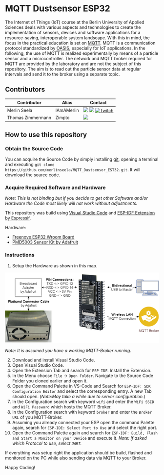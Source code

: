 # MQTT Dustsensor ESP32

The Internet of Things (IoT) course at the Berlin University of Applied Sciences deals with various aspects and technologies to create the implementation of sensors, devices and software applications for a resource-saving, interoperable system landscape. With this in mind, the focus in the practical education is set on [MQTT](https://mqtt.org/). MQTT is a communication protocol standardized by [OASIS](https://groups.oasis-open.org/home), especially for IoT applications. In the following, the use of MQTT is realized experimentally by means of a particle sensor and a microcontroller. The network and MQTT broker required for MQTT are provided by the laboratory and are not the subject of this repository. The aim is to read out the particle sensor data at regular intervals and send it to the broker using a separate topic.

## Contributors

| Contributor  | Alias      | Contact                                                                                                                                                                                                                                                                                                                                                                                                                  |
| ------------ | ---------- | ------------------------------------------------------------------------------------------------------------------------------------------------------------------------------------------------------------------------------------------------------------------------------------------------------------------------------------------------------------------------------------------------------------------------ |
| Merlin Seela | IAmAMerlin | [![](https://img.shields.io/badge/GitHub-181717?style=for-the-badge&logo=github&color=181717)](https://github.com/merlinseela) [![](https://img.shields.io/badge/LinkedIn-0077B5?style=for-the-badge&logo=linkedin&logoColor=white)](https://www.linkedin.com/in/merlinseela/) [![Twitch](https://img.shields.io/badge/Twitch-a970ff?style=for-the-badge&logo=Twitch&logoColor=white)](https://www.twitch.tv/iamamerlin) |
| Thomas Zimmermann | Zimpto | [![](https://img.shields.io/badge/GitHub-181717?style=for-the-badge&logo=github&color=181717)](https://github.com/Zimpto) |

## How to use this repository

### Obtain the Source Code

You can acquire the Source Code by simply installing [git](https://git-scm.com/), opening a terminal and executing `git clone https://github.com/merlinseela/MQTT_Dustsensor_EST32.git`. It will download the source code.

### Acquire Required Software and Hardware
_Note: This is not binding but if you decide to get other Software and/or Hardware the Code most likely will not work without adjustments._

This repository was build using [Visual Studio Code](https://code.visualstudio.com/) and [ESP-IDF Extension by Espressif](https://docs.espressif.com/projects/esp-idf/en/v4.2.3/esp32/get-started/vscode-setup.html).

Hardware:

- [Freenove ESP32 Wroom Board](https://github.com/Freenove/Freenove_ESP32_WROOM_Board)
- [PMD5003 Sensor Kit by Adafruit](https://www.adafruit.com/product/3686)

### Instructions

1. Setup the Hardware as shown in this map. 

![Hardware-Schema](MQTT_PMS.drawio.png)

_Note: It is assumed you have a working MQTT-Broker running._

2. Download and install Visual Studio Code.
3. Open Visual Studio Code. 
4. Open the Extension Tab and search for `ESP-IDF`. Install the Extension.
5. In the Menu choose `File` -> `Open Folder`. Navigate to the Source Code Folder you cloned earlier and open it.
6. Open the Command Palette in VS-Code and Search for `ESP-IDF: SDK Configuration Editor` and select the corresponding entry. A new Tab should open. (_Note:May take a while due to server configuration._)
7. In the Configuration search with keyword `wifi` and enter the `WiFi SSID` and `WiFi Password` which hosts the MQTT Broker.
8. In the Configuration search with keyword `broker` and enter the `Broker URL` of you MQTT-Broker.
9. Assuming you already connected your ESP open the command Palette again, search for `ESP-IDE: Select Port to Use` and select the right port.
10. Open the Command Palette again and search for `ESP-IDF: Build, Flash and Start a Monitor on your Device` and execute it. _Note: If asked which Protocol to use, select `UART`._

If everything was setup right the application should be build, flashed and monitored on the PC while also sending data via MQTT to your Broker.

Happy Coding!
